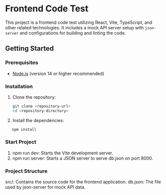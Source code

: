 # Frontend Code Test

This project is a frontend code test utilizing React, Vite, TypeScript, and other related technologies. It includes a mock API server setup with `json-server` and configurations for building and linting the code.

## Getting Started

### Prerequisites

- [Node.js](https://nodejs.org/) (version 14 or higher recommended)

### Installation

1. Clone the repository:

   ```bash
   git clone <repository-url>
   cd <repository-directory>
   ```

2. Install the dependencies:

```bash
   npm install
```

### Start Project

1. npm run dev: Starts the Vite development server.
2. npm run server: Starts a JSON server to serve db.json on port 8000.

### Project Structure

src/: Contains the source code for the frontend application.
db.json: The file used by json-server for mock API data.
